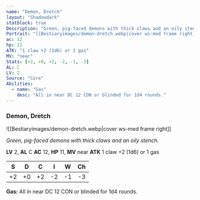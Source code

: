 ```yaml
---
name: "Demon, Dretch"
layout: "Shadowdark"
statblock: true
Description: "Green, pig-faced demons with thick claws and an oily stench."
Portrait: "[[Bestiaryimages/demon-dretch.webp|cover ws-med frame right]]"
ac: 12
hp: 11
ATK: "1 claw +2 (1d6) or 1 gas"
MV: "near"
Stats: [+2, +0, +2, -2, -1, -3]
AL: C
LV: 2
Source: "Core"
Abilities:
  - name: "Gas"
    desc: "All in near DC 12 CON or blinded for 1d4 rounds."
---
```


### Demon, Dretch

![[Bestiaryimages/demon-dretch.webp|cover ws-med frame right]]

_Green, pig-faced demons with thick claws and an oily stench._

**LV** 2, **AL** C
**AC** 12, **HP** 11, **MV** near
**ATK** 1 claw +2 (1d6) or 1 gas

|  S  |  D  |  C  |  I  |  W  |  Ch  |
|:---:|:---:|:---:|:---:|:---:|:----:|
| +2 | +0 | +2 | -2 | -1 | -3 |

**Gas:** All in near DC 12 CON or blinded for 1d4 rounds.

